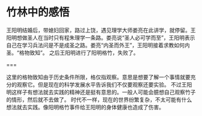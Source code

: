 # 竹林中的感悟

王阳明结婚后，带媳妇回家，路过上饶，遇见理学大师娄亮在此讲学，就停留。王阳明想做圣人在当时只有程朱理学一条路。娄亮说“圣人必可学而至”，王阳明表示自己在学习兵法问是不是成圣之路。娄亮“内圣而外王”，王阳明接着求教如何内圣。“格物致知”。
之后王阳明进行了阳明格竹，失败了。

===

这里的格物致知由于历史条件所限，格仅指观察。意思是想要了解一个事情就要充分的观察它。但是现在的科学发展水平告诉我们不仅要观察还要实验。
不过王阳明这样子有想法就去实践的精神还是挺有意思的。一般人可能会臆想自己观察竹子的情形，然后就不去做了。
时代不一样，现在的世界纷繁复杂，不太可能有什么想法就去实践。像阳明格竹事件给王阳明的身体健康也造成了伤害。